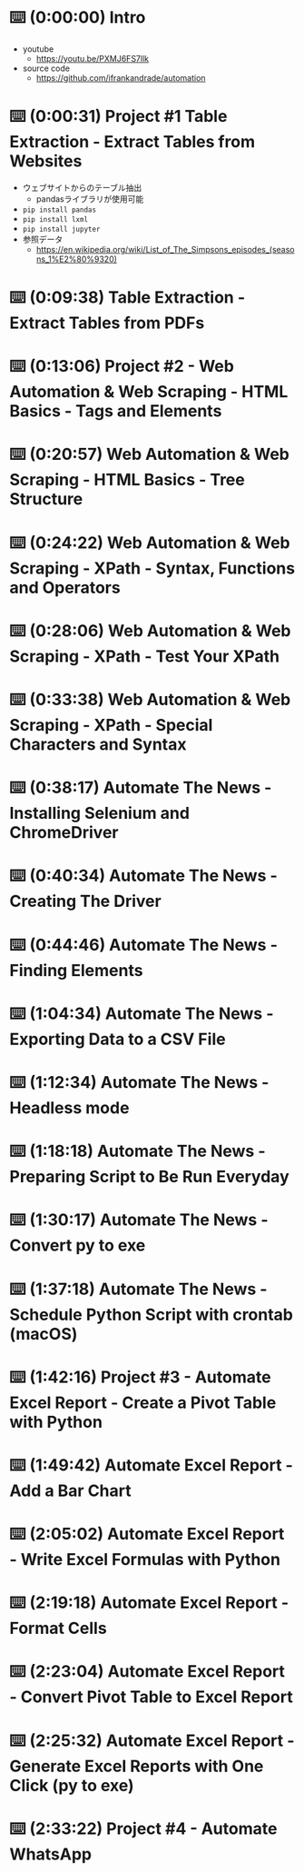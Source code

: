 # ⌨️ (0:00:00) Intro
- youtube
  - https://youtu.be/PXMJ6FS7llk
- source code
  - https://github.com/ifrankandrade/automation
# ⌨️ (0:00:31) Project #1 Table Extraction - Extract Tables from Websites
- ウェブサイトからのテーブル抽出
  - pandasライブラリが使用可能
- `pip install pandas`
- `pip install lxml`
- `pip install jupyter`
- 参照データ
  - https://en.wikipedia.org/wiki/List_of_The_Simpsons_episodes_(seasons_1%E2%80%9320)
# ⌨️ (0:09:38) Table Extraction - Extract Tables from PDFs
# ⌨️ (0:13:06) Project #2 - Web Automation & Web Scraping - HTML Basics - Tags and Elements
# ⌨️ (0:20:57) Web Automation & Web Scraping - HTML Basics - Tree Structure
# ⌨️ (0:24:22) Web Automation & Web Scraping - XPath - Syntax, Functions and Operators
# ⌨️ (0:28:06) Web Automation & Web Scraping - XPath - Test Your XPath
# ⌨️ (0:33:38) Web Automation & Web Scraping - XPath - Special Characters and Syntax
# ⌨️ (0:38:17) Automate The News - Installing Selenium and ChromeDriver
# ⌨️ (0:40:34) Automate The News - Creating The Driver
# ⌨️ (0:44:46) Automate The News - Finding Elements
# ⌨️ (1:04:34) Automate The News - Exporting Data to a CSV File
# ⌨️ (1:12:34) Automate The News - Headless mode
# ⌨️ (1:18:18) Automate The News - Preparing Script to Be Run Everyday
# ⌨️ (1:30:17) Automate The News - Convert py to exe
# ⌨️ (1:37:18) Automate The News - Schedule Python Script with crontab (macOS)
# ⌨️ (1:42:16) Project #3 - Automate Excel Report - Create a Pivot Table with Python
# ⌨️ (1:49:42) Automate Excel Report - Add a Bar Chart
# ⌨️ (2:05:02) Automate Excel Report - Write Excel Formulas with Python
# ⌨️ (2:19:18) Automate Excel Report - Format Cells
# ⌨️ (2:23:04) Automate Excel Report - Convert Pivot Table to Excel Report
# ⌨️ (2:25:32) Automate Excel Report - Generate Excel Reports with One Click (py to exe)
# ⌨️ (2:33:22) Project #4 - Automate WhatsApp